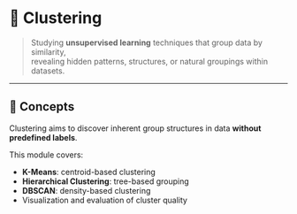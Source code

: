 # 🧩 Clustering

> Studying **unsupervised learning** techniques that group data by similarity,  
> revealing hidden patterns, structures, or natural groupings within datasets.

---

## 🧩 Concepts

Clustering aims to discover inherent group structures in data **without predefined labels**.  

This module covers:

- **K-Means**: centroid-based clustering  
- **Hierarchical Clustering**: tree-based grouping  
- **DBSCAN**: density-based clustering  
- Visualization and evaluation of cluster quality

